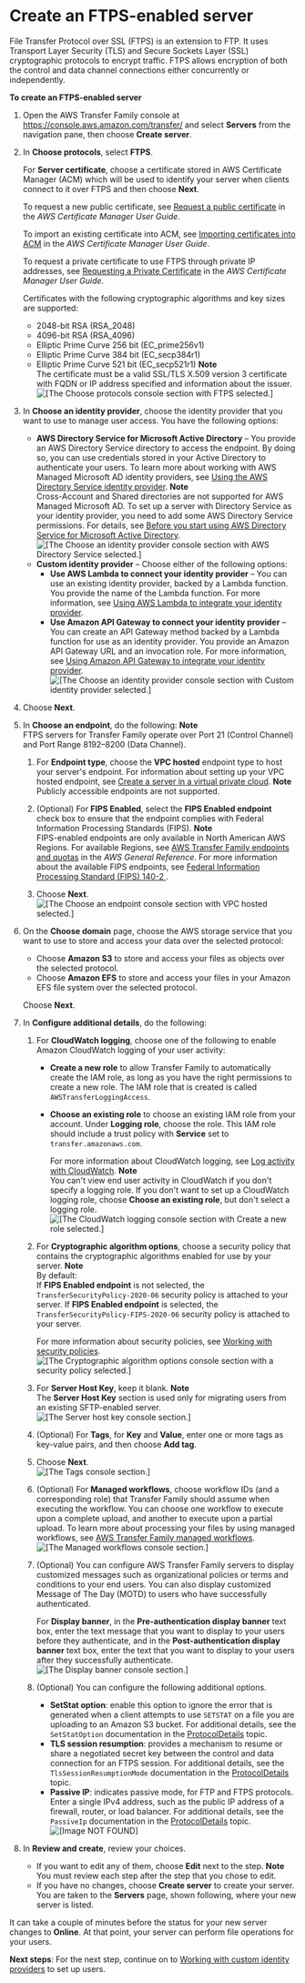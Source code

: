 # Create an FTPS\-enabled server<a name="create-server-ftps"></a>

File Transfer Protocol over SSL \(FTPS\) is an extension to FTP\. It uses Transport Layer Security \(TLS\) and Secure Sockets Layer \(SSL\) cryptographic protocols to encrypt traffic\. FTPS allows encryption of both the control and data channel connections either concurrently or independently\.

**To create an FTPS\-enabled server**

1. Open the AWS Transfer Family console at [https://console\.aws\.amazon\.com/transfer/](https://console.aws.amazon.com/transfer/) and select **Servers** from the navigation pane, then choose **Create server**\.

1. In **Choose protocols**, select **FTPS**\.

   For **Server certificate**, choose a certificate stored in AWS Certificate Manager \(ACM\) which will be used to identify your server when clients connect to it over FTPS and then choose **Next**\.

   To request a new public certificate, see [Request a public certificate](https://docs.aws.amazon.com/acm/latest/userguide/gs-acm-request-public.html) in the *AWS Certificate Manager User Guide*\.

   To import an existing certificate into ACM, see [Importing certificates into ACM](https://docs.aws.amazon.com/acm/latest/userguide/import-certificate.html) in the *AWS Certificate Manager User Guide*\.

   To request a private certificate to use FTPS through private IP addresses, see [Requesting a Private Certificate](https://docs.aws.amazon.com/acm/latest/userguide/gs-acm-request-private.html) in the *AWS Certificate Manager User Guide*\.

   Certificates with the following cryptographic algorithms and key sizes are supported:
   + 2048\-bit RSA \(RSA\_2048\)
   + 4096\-bit RSA \(RSA\_4096\)
   + Elliptic Prime Curve 256 bit \(EC\_prime256v1\)
   + Elliptic Prime Curve 384 bit \(EC\_secp384r1\)
   + Elliptic Prime Curve 521 bit \(EC\_secp521r1\)
**Note**  
The certificate must be a valid SSL/TLS X\.509 version 3 certificate with FQDN or IP address specified and information about the issuer\.  
![\[The Choose protocols console section with FTPS selected.\]](http://docs.aws.amazon.com/transfer/latest/userguide/images/create-server-choose-protocols-ftps-ACM.png)

1. In **Choose an identity provider**, choose the identity provider that you want to use to manage user access\. You have the following options:
   + **AWS Directory Service for Microsoft Active Directory** – You provide an AWS Directory Service directory to access the endpoint\. By doing so, you can use credentials stored in your Active Directory to authenticate your users\. To learn more about working with AWS Managed Microsoft AD identity providers, see [Using the AWS Directory Service identity provider](directory-services-users.md)\.
**Note**  
 Cross\-Account and Shared directories are not supported for AWS Managed Microsoft AD\. 
To set up a server with Directory Service as your identity provider, you need to add some AWS Directory Service permissions\. For details, see [Before you start using AWS Directory Service for Microsoft Active Directory](directory-services-users.md#managed-ad-prereq)\.  
![\[The Choose an identity provider console section with AWS Directory Service selected.\]](http://docs.aws.amazon.com/transfer/latest/userguide/images/create-server-choose-idp-directory-services.png)
   + **Custom identity provider** – Choose either of the following options:
     + **Use AWS Lambda to connect your identity provider** – You can use an existing identity provider, backed by a Lambda function\. You provide the name of the Lambda function\. For more information, see [Using AWS Lambda to integrate your identity provider](custom-identity-provider-users.md#custom-lambda-idp)\.
     + **Use Amazon API Gateway to connect your identity provider** – You can create an API Gateway method backed by a Lambda function for use as an identity provider\. You provide an Amazon API Gateway URL and an invocation role\. For more information, see [Using Amazon API Gateway to integrate your identity provider](custom-identity-provider-users.md#authentication-api-gateway)\.  
![\[The Choose an identity provider console section with Custom identity provider selected.\]](http://docs.aws.amazon.com/transfer/latest/userguide/images/custom-lambda-console.png)

1. Choose **Next**\.

1. In **Choose an endpoint**, do the following:
**Note**  
 FTPS servers for Transfer Family operate over Port 21 \(Control Channel\) and Port Range 8192–8200 \(Data Channel\)\. 

   1. For **Endpoint type**, choose the **VPC hosted** endpoint type to host your server's endpoint\. For information about setting up your VPC hosted endpoint, see [Create a server in a virtual private cloud](create-server-in-vpc.md)\.
**Note**  
Publicly accessible endpoints are not supported\.

   1. \(Optional\) For **FIPS Enabled**, select the **FIPS Enabled endpoint** check box to ensure that the endpoint complies with Federal Information Processing Standards \(FIPS\)\.
**Note**  
FIPS\-enabled endpoints are only available in North American AWS Regions\. For available Regions, see [AWS Transfer Family endpoints and quotas](https://docs.aws.amazon.com/general/latest/gr/transfer-service.html) in the *AWS General Reference*\. For more information about the available FIPS endpoints, see [ Federal Information Processing Standard \(FIPS\) 140\-2 ](http://aws.amazon.com/compliance/fips/)\.

   1. Choose **Next**\.  
![\[The Choose an endpoint console section with VPC hosted selected.\]](http://docs.aws.amazon.com/transfer/latest/userguide/images/create-server-choose-endpoint-vpc-internal.png)

1. On the **Choose domain** page, choose the AWS storage service that you want to use to store and access your data over the selected protocol:
   + Choose **Amazon S3** to store and access your files as objects over the selected protocol\.
   + Choose **Amazon EFS** to store and access your files in your Amazon EFS file system over the selected protocol\.

   Choose **Next**\.

1. In **Configure additional details**, do the following:

   1. For **CloudWatch logging**, choose one of the following to enable Amazon CloudWatch logging of your user activity:
      + **Create a new role** to allow Transfer Family to automatically create the IAM role, as long as you have the right permissions to create a new role\. The IAM role that is created is called `AWSTransferLoggingAccess`\.
      + **Choose an existing role** to choose an existing IAM role from your account\. Under **Logging role**, choose the role\. This IAM role should include a trust policy with **Service** set to `transfer.amazonaws.com`\.

        For more information about CloudWatch logging, see [Log activity with CloudWatch](monitoring.md#monitoring-enabling)\.
**Note**  
You can't view end user activity in CloudWatch if you don't specify a logging role\.
If you don't want to set up a CloudWatch logging role, choose **Choose an existing role**, but don't select a logging role\.  
![\[The CloudWatch logging console section with Create a new role selected.\]](http://docs.aws.amazon.com/transfer/latest/userguide/images/create-server-configure-additional-details-cloudwatch-logging.png)

   1. For **Cryptographic algorithm options**, choose a security policy that contains the cryptographic algorithms enabled for use by your server\.
**Note**  
By default:  
If **FIPS Enabled endpoint** is not selected, the `TransferSecurityPolicy-2020-06` security policy is attached to your server\.
If **FIPS Enabled endpoint** is selected, the `TransferSecurityPolicy-FIPS-2020-06` security policy is attached to your server\.

      For more information about security policies, see [Working with security policies](security-policies.md)\.  
![\[The Cryptographic algorithm options console section with a security policy selected.\]](http://docs.aws.amazon.com/transfer/latest/userguide/images/create-server-configure-additional-details-cryptographic-algorithm-options.png)

   1. For **Server Host Key**, keep it blank\.
**Note**  
The **Server Host Key** section is used only for migrating users from an existing SFTP\-enabled server\.  
![\[The Server host key console section.\]](http://docs.aws.amazon.com/transfer/latest/userguide/images/create-server-configure-additional-details-server-host-key.png)

   1. \(Optional\) For **Tags**, for **Key** and **Value**, enter one or more tags as key\-value pairs, and then choose **Add tag**\.

   1. Choose **Next**\.  
![\[The Tags console section.\]](http://docs.aws.amazon.com/transfer/latest/userguide/images/create-server-configure-additional-details-tags.png)

   1.  \(Optional\) For **Managed workflows**, choose workflow IDs \(and a corresponding role\) that Transfer Family should assume when executing the workflow\. You can choose one workflow to execute upon a complete upload, and another to execute upon a partial upload\. To learn more about processing your files by using managed workflows, see [AWS Transfer Family managed workflows](transfer-workflows.md)\.  
![\[The Managed workflows console section.\]](http://docs.aws.amazon.com/transfer/latest/userguide/images/workflows-addtoserver.png)

   1. \(Optional\) You can configure AWS Transfer Family servers to display customized messages such as organizational policies or terms and conditions to your end users\. You can also display customized Message of The Day \(MOTD\) to users who have successfully authenticated\.

      For **Display banner**, in the **Pre\-authentication display banner** text box, enter the text message that you want to display to your users before they authenticate, and in the **Post\-authentication display banner** text box, enter the text that you want to display to your users after they successfully authenticate\.  
![\[The Display banner console section.\]](http://docs.aws.amazon.com/transfer/latest/userguide/images/display-banner-non-sftp.png)

   1. \(Optional\) You can configure the following additional options\.
      + **SetStat option**: enable this option to ignore the error that is generated when a client attempts to use `SETSTAT` on a file you are uploading to an Amazon S3 bucket\. For additional details, see the `SetStatOption` documentation in the [ProtocolDetails](https://docs.aws.amazon.com/transfer/latest/userguide/API_ProtocolDetails.html) topic\.
      + **TLS session resumption**: provides a mechanism to resume or share a negotiated secret key between the control and data connection for an FTPS session\. For additional details, see the `TlsSessionResumptionMode` documentation in the [ProtocolDetails](https://docs.aws.amazon.com/transfer/latest/userguide/API_ProtocolDetails.html) topic\.
      + **Passive IP**: indicates passive mode, for FTP and FTPS protocols\. Enter a single IPv4 address, such as the public IP address of a firewall, router, or load balancer\. For additional details, see the `PassiveIp` documentation in the [ProtocolDetails](https://docs.aws.amazon.com/transfer/latest/userguide/API_ProtocolDetails.html) topic\.  
![\[Image NOT FOUND\]](http://docs.aws.amazon.com/transfer/latest/userguide/images/create-server-configure-additional-items-all.png)

1. In **Review and create**, review your choices\.
   + If you want to edit any of them, choose **Edit** next to the step\.
**Note**  
You must review each step after the step that you chose to edit\.
   + If you have no changes, choose **Create server** to create your server\. You are taken to the **Servers** page, shown following, where your new server is listed\.

It can take a couple of minutes before the status for your new server changes to **Online**\. At that point, your server can perform file operations for your users\.



**Next steps**: For the next step, continue on to [Working with custom identity providers](custom-identity-provider-users.md) to set up users\.